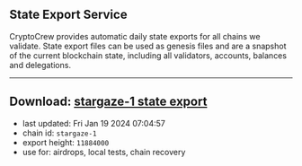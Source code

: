 ## State Export Service
CryptoCrew provides automatic daily state exports for all chains we validate. State export files can be used as genesis files and are a snapshot of the current blockchain state, including all validators, accounts, balances and delegations.

---
**Download: [stargaze-1 state export](https://dl.ccvalidators.com/SERVICE/stargaze/stargaze-1_export_11884000.json)**
---

- last updated: Fri Jan 19 2024 07:04:57
- chain id: `stargaze-1`
- export height: `11884000`
- use for: airdrops, local tests, chain recovery
